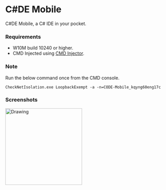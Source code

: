 # C#DE Mobile
C#DE Mobile, a C# IDE in your pocket.


### Requirements
* W10M build 10240 or higher.
* CMD Injected using [CMD Injector](https://github.com/fadilfadz01/CMD.Injector).


### Note
 Run the below command once from the CMD console.
```
CheckNetIsolation.exe LoopbackExempt -a -n=CODE-Mobile_kqyng60eng17c
```


### Screenshots
<img src="https://github.com/fadilfadz01/CODE-Mobile/assets/66063294/b2cdcad1-2638-4636-ad26-9e4cc5994243" alt="Drawing" style="width: 240px;"/>
